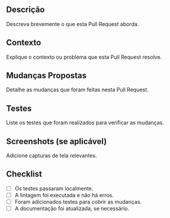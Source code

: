 ## Descrição
Descreva brevemente o que esta Pull Request aborda.

## Contexto
Explique o contexto ou problema que esta Pull Request resolve.

## Mudanças Propostas
Detalhe as mudanças que foram feitas nesta Pull Request.

## Testes
Liste os testes que foram realizados para verificar as mudanças.

## Screenshots (se aplicável)
Adicione capturas de tela relevantes.

## Checklist
- [ ] Os testes passaram localmente.
- [ ] A lintagem foi executada e não há erros.
- [ ] Foram adicionados testes para cobrir as mudanças.
- [ ] A documentação foi atualizada, se necessário.